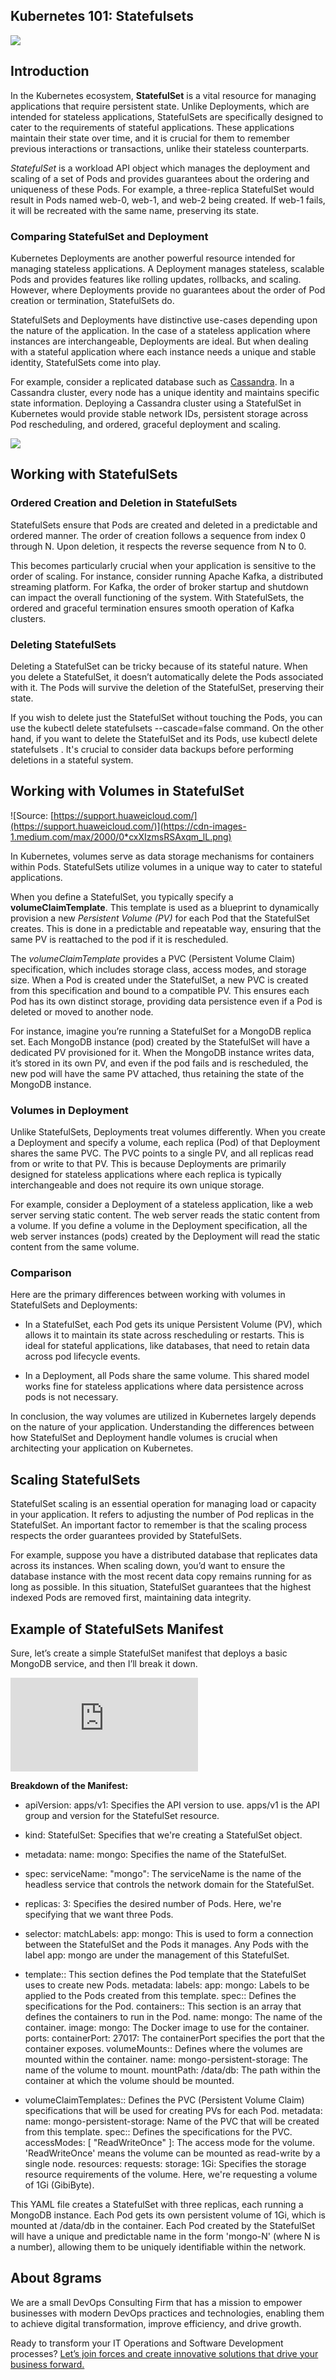 
## Kubernetes 101: Statefulsets

![](https://cdn-images-1.medium.com/max/2000/0*DGehtTZ9saSg8mHj.png)

## Introduction

In the Kubernetes ecosystem, **StatefulSet** is a vital resource for managing applications that require persistent state. Unlike Deployments, which are intended for stateless applications, StatefulSets are specifically designed to cater to the requirements of stateful applications. These applications maintain their state over time, and it is crucial for them to remember previous interactions or transactions, unlike their stateless counterparts.

*StatefulSet* is a workload API object which manages the deployment and scaling of a set of Pods and provides guarantees about the ordering and uniqueness of these Pods. For example, a three-replica StatefulSet would result in Pods named web-0, web-1, and web-2 being created. If web-1 fails, it will be recreated with the same name, preserving its state.

### Comparing StatefulSet and Deployment

Kubernetes Deployments are another powerful resource intended for managing stateless applications. A Deployment manages stateless, scalable Pods and provides features like rolling updates, rollbacks, and scaling. However, where Deployments provide no guarantees about the order of Pod creation or termination, StatefulSets do.

StatefulSets and Deployments have distinctive use-cases depending upon the nature of the application. In the case of a stateless application where instances are interchangeable, Deployments are ideal. But when dealing with a stateful application where each instance needs a unique and stable identity, StatefulSets come into play.

For example, consider a replicated database such as [Cassandra](https://cassandra.apache.org/). In a Cassandra cluster, every node has a unique identity and maintains specific state information. Deploying a Cassandra cluster using a StatefulSet in Kubernetes would provide stable network IDs, persistent storage across Pod rescheduling, and ordered, graceful deployment and scaling.

![](https://cdn-images-1.medium.com/max/2000/1*AYs-UVxeZ4upfmqgktIWtQ.png)

## Working with StatefulSets

### Ordered Creation and Deletion in StatefulSets

StatefulSets ensure that Pods are created and deleted in a predictable and ordered manner. The order of creation follows a sequence from index 0 through N. Upon deletion, it respects the reverse sequence from N to 0.

This becomes particularly crucial when your application is sensitive to the order of scaling. For instance, consider running Apache Kafka, a distributed streaming platform. For Kafka, the order of broker startup and shutdown can impact the overall functioning of the system. With StatefulSets, the ordered and graceful termination ensures smooth operation of Kafka clusters.

### Deleting StatefulSets

Deleting a StatefulSet can be tricky because of its stateful nature. When you delete a StatefulSet, it doesn’t automatically delete the Pods associated with it. The Pods will survive the deletion of the StatefulSet, preserving their state.

If you wish to delete just the StatefulSet without touching the Pods, you can use the kubectl delete statefulsets <statefulset-name> --cascade=false command. On the other hand, if you want to delete the StatefulSet and its Pods, use kubectl delete statefulsets <statefulset-name>. It's crucial to consider data backups before performing deletions in a stateful system.

## Working with Volumes in StatefulSet

![Source: [https://support.huaweicloud.com/](https://support.huaweicloud.com/)](https://cdn-images-1.medium.com/max/2000/0*cxXIzmsRSAxqm_lL.png)

In Kubernetes, volumes serve as data storage mechanisms for containers within Pods. StatefulSets utilize volumes in a unique way to cater to stateful applications.

When you define a StatefulSet, you typically specify a **volumeClaimTemplate**. This template is used as a blueprint to dynamically provision a new *Persistent Volume (PV)* for each Pod that the StatefulSet creates. This is done in a predictable and repeatable way, ensuring that the same PV is reattached to the pod if it is rescheduled.

The *volumeClaimTemplate* provides a PVC (Persistent Volume Claim) specification, which includes storage class, access modes, and storage size. When a Pod is created under the StatefulSet, a new PVC is created from this specification and bound to a compatible PV. This ensures each Pod has its own distinct storage, providing data persistence even if a Pod is deleted or moved to another node.

For instance, imagine you’re running a StatefulSet for a MongoDB replica set. Each MongoDB instance (pod) created by the StatefulSet will have a dedicated PV provisioned for it. When the MongoDB instance writes data, it’s stored in its own PV, and even if the pod fails and is rescheduled, the new pod will have the same PV attached, thus retaining the state of the MongoDB instance.

### Volumes in Deployment

Unlike StatefulSets, Deployments treat volumes differently. When you create a Deployment and specify a volume, each replica (Pod) of that Deployment shares the same PVC. The PVC points to a single PV, and all replicas read from or write to that PV. This is because Deployments are primarily designed for stateless applications where each replica is typically interchangeable and does not require its own unique storage.

For example, consider a Deployment of a stateless application, like a web server serving static content. The web server reads the static content from a volume. If you define a volume in the Deployment specification, all the web server instances (pods) created by the Deployment will read the static content from the same volume.

### Comparison

Here are the primary differences between working with volumes in StatefulSets and Deployments:

* In a StatefulSet, each Pod gets its unique Persistent Volume (PV), which allows it to maintain its state across rescheduling or restarts. This is ideal for stateful applications, like databases, that need to retain data across pod lifecycle events.

* In a Deployment, all Pods share the same volume. This shared model works fine for stateless applications where data persistence across pods is not necessary.

In conclusion, the way volumes are utilized in Kubernetes largely depends on the nature of your application. Understanding the differences between how StatefulSet and Deployment handle volumes is crucial when architecting your application on Kubernetes.

## Scaling StatefulSets

StatefulSet scaling is an essential operation for managing load or capacity in your application. It refers to adjusting the number of Pod replicas in the StatefulSet. An important factor to remember is that the scaling process respects the order guarantees provided by StatefulSets.

For example, suppose you have a distributed database that replicates data across its instances. When scaling down, you’d want to ensure the database instance with the most recent data copy remains running for as long as possible. In this situation, StatefulSet guarantees that the highest indexed Pods are removed first, maintaining data integrity.

## Example of StatefulSets Manifest

Sure, let’s create a simple StatefulSet manifest that deploys a basic MongoDB service, and then I’ll break it down.

 <iframe src="https://medium.com/media/84f7d09dc265bfe7f9d8d4c10762440f" frameborder=0></iframe>

**Breakdown of the Manifest:**

* apiVersion: apps/v1: Specifies the API version to use. apps/v1 is the API group and version for the StatefulSet resource.

* kind: StatefulSet: Specifies that we're creating a StatefulSet object.

* metadata: name: mongo: Specifies the name of the StatefulSet.

* spec: serviceName: "mongo": The serviceName is the name of the headless service that controls the network domain for the StatefulSet.

* replicas: 3: Specifies the desired number of Pods. Here, we're specifying that we want three Pods.

* selector: matchLabels: app: mongo: This is used to form a connection between the StatefulSet and the Pods it manages. Any Pods with the label app: mongo are under the management of this StatefulSet.

* template:: This section defines the Pod template that the StatefulSet uses to create new Pods.
metadata: labels: app: mongo: Labels to be applied to the Pods created from this template.
spec:: Defines the specifications for the Pod.
 containers:: This section is an array that defines the containers to run in the Pod.
 name: mongo: The name of the container.
 image: mongo: The Docker image to use for the container.
 ports: containerPort: 27017: The containerPort specifies the port that the container exposes.
 volumeMounts:: Defines where the volumes are mounted within the container.
 name: mongo-persistent-storage: The name of the volume to mount.
 mountPath: /data/db: The path within the container at which the volume should be mounted.

* volumeClaimTemplates:: Defines the PVC (Persistent Volume Claim) specifications that will be used for creating PVs for each Pod.
 metadata: name: mongo-persistent-storage: Name of the PVC that will be created from this template.
 spec:: Defines the specifications for the PVC.
 accessModes: [ "ReadWriteOnce" ]: The access mode for the volume. 'ReadWriteOnce' means the volume can be mounted as read-write by a single node.
 resources: requests: storage: 1Gi: Specifies the storage resource requirements of the volume. Here, we're requesting a volume of 1Gi (GibiByte).

This YAML file creates a StatefulSet with three replicas, each running a MongoDB instance. Each Pod gets its own persistent volume of 1Gi, which is mounted at /data/db in the container. Each Pod created by the StatefulSet will have a unique and predictable name in the form 'mongo-N' (where N is a number), allowing them to be uniquely identifiable within the network.

## About 8grams

We are a small DevOps Consulting Firm that has a mission to empower businesses with modern DevOps practices and technologies, enabling them to achieve digital transformation, improve efficiency, and drive growth.

Ready to transform your IT Operations and Software Development processes? [Let’s join forces and create innovative solutions that drive your business forward.](https://8grams.tech/contact.html?ref=8grams.tech)
